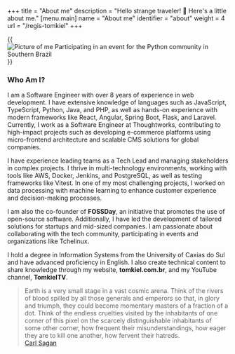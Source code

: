 +++
title = "About me"
description = "Hello strange traveler! 🖖 Here's a little about me."
[menu.main]
  name = "About me"
  identifier = "about"
  weight = 4
  url = "/regis-tomkiel"
+++

{{<image src="images/tomkiel_about.jpg" alt="Picture of me Participating in an event for the Python community in Southern Brazil" caption="Participating in an event for the Python community in South of Brazil">}}
### Who Am I?  

I am a Software Engineer with over 8 years of experience in web development. I have extensive knowledge of languages such as JavaScript, TypeScript, Python, Java, and PHP, as well as hands-on experience with modern frameworks like React, Angular, Spring Boot, Flask, and Laravel. Currently, I work as a Software Engineer at Thoughtworks, contributing to high-impact projects such as developing e-commerce platforms using micro-frontend architecture and scalable CMS solutions for global companies.  

I have experience leading teams as a Tech Lead and managing stakeholders in complex projects. I thrive in multi-technology environments, working with tools like AWS, Docker, Jenkins, and PostgreSQL, as well as testing frameworks like Vitest. In one of my most challenging projects, I worked on data processing with machine learning to enhance customer experience and decision-making processes.  

I am also the co-founder of **FOSSDay**, an initiative that promotes the use of open-source software. Additionally, I have led the development of tailored solutions for startups and mid-sized companies. I am passionate about collaborating with the tech community, participating in events and organizations like Tchelinux.  

I hold a degree in Information Systems from the University of Caxias do Sul and have advanced proficiency in English. I also create technical content to share knowledge through my website, **tomkiel.com.br**, and my YouTube channel, **TomkielTV**.  

> Earth is a very small stage in a vast cosmic arena. Think of the rivers of blood spilled by all those generals and emperors so that, in glory and triumph, they could become momentary masters of a fraction of a dot. Think of the endless cruelties visited by the inhabitants of one corner of this pixel on the scarcely distinguishable inhabitants of some other corner, how frequent their misunderstandings, how eager they are to kill one another, how fervent their hatreds.  
> [Carl Sagan](https://en.wikipedia.org/wiki/Carl_Sagan)  

